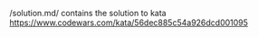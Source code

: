 /solution.md/ contains the solution to kata <https://www.codewars.com/kata/56dec885c54a926dcd001095>
